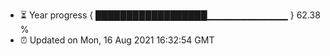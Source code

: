 - ⏳ Year progress { ██████████████████▁▁▁▁▁▁▁▁▁▁▁▁ } 62.38 %
- ⏰ Updated on Mon, 16 Aug 2021 16:32:54 GMT


